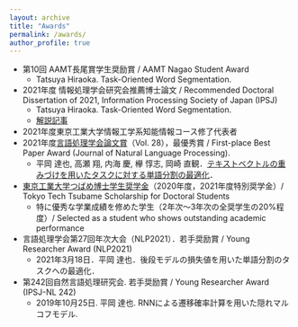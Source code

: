 ```yaml
---
layout: archive
title: "Awards"
permalink: /awards/
author_profile: true
---
```


- 第10回 AAMT長尾賞学生奨励賞 / AAMT Nagao Student Award
    - Tatsuya Hiraoka. Task-Oriented Word Segmentation.
- 2021年度 情報処理学会研究会推薦博士論文 / Recommended Doctoral Dissertation of 2021, Information Processing Society of Japan (IPSJ)
    - Tatsuya Hiraoka. Task-Oriented Word Segmentation.
    - [解説記事](https://note.com/ipsj/n/n41b7c2625461?magazine_key=maf0952f50ef4)
- 2021年度東京工業大学情報工学系知能情報コース修了代表者
- 2021年度[言語処理学会論文賞](https://www.anlp.jp/en/award/ronbun.html)（Vol. 28），最優秀賞 / First-place Best Paper Award (Journal of Natural Language Processing).
    - 平岡 達也, 高瀬 翔, 内海 慶, 欅 惇志, 岡崎 直観．[テキストベクトルの重みづけを用いたタスクに対する単語分割の最適化](https://www.jstage.jst.go.jp/article/jnlp/28/2/28_479/_article/-char/ja/)．
- [東京工業大学つばめ博士学生奨学金](https://www.titech.ac.jp/english/student-support/students/tuition/tsubame-scholarship)（2020年度，2021年度特別奨学金）/ Tokyo Tech Tsubame Scholarship for Doctoral Students
    - 特に優秀な学業成績を修めた学生（2年次～3年次の全奨学生の20%程度）/ Selected as a student who shows outstanding academic performance
- 言語処理学会第27回年次大会（NLP2021）．若手奨励賞 / Young Researcher Award (NLP2021)
    - 2021年3月18日．平岡 達也．後段モデルの損失値を用いた単語分割のタスクへの最適化．
- 第242回自然言語処理研究会. 若手奨励賞 / Young Researcher Award (IPSJ-NL 242)
    - 2019年10月25日. 平岡 達也. RNNによる遷移確率計算を用いた隠れマルコフモデル.